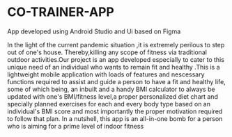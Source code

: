 # CO-TRAINER-APP
App developed using Android Studio and Ui based on Figma

In the light of the current pandemic situation ,it is extremely perilous to step out of one's house. Thereby,killing any scope of fitness via traditional outdoor activities.Our project is  an  app developed especially to cater to this unique need of an individual who wants to remain fit and healthy .This is a lightweight mobile application with loads of features and nescessary functions required to assist and guide a person to have a fit and healthy life, some of which being, an inbuilt and a  handy BMI calculator to always be updated with one's BMI/fitness level,a proper personalized diet chart and specially planned exercises for each and every body type based on an individual's BMI score and most importantly the proper motivation required to follow that plan. In a nutshell, this app is an all-in-one bomb for a person who is aiming for a prime level of indoor fitness
